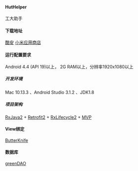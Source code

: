 #### HutHelper
工大助手

#### 下载地址
[酷安](https://www.coolapk.com/apk/cn.nicolite.huthelper) [小米应用商店](http://app.mi.com/details?id=cn.nicolite.huthelper&ref=search)

#### 运行配置要求
Android 4.4 (API 19)以上， 2G RAM以上，分辨率1920x1080以上

##### 开发环境
Mac 10.13.3 、Android Studio 3.1.2 、JDK1.8

##### 项目架构
[RxJava2](https://github.com/ReactiveX/RxJava) + [Retrofit2](http://square.github.io/retrofit/) + [RxLifecycle2](https://github.com/trello/RxLifecycle) + [MVP](https://github.com/RuffianZhong/Rx-Mvp)

#### View绑定
[ButterKnife](http://jakewharton.github.io/butterknife/)  

#### 数据库
[greenDAO](http://greenrobot.org/greendao/)
